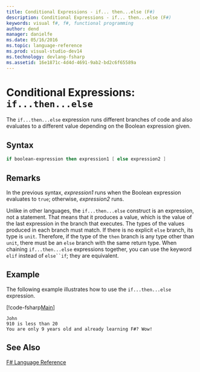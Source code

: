 ```yaml
---
title: Conditional Expressions - if... then...else (F#)
description: Conditional Expressions - if... then...else (F#)
keywords: visual f#, f#, functional programming
author: dend
manager: danielfe
ms.date: 05/16/2016
ms.topic: language-reference
ms.prod: visual-studio-dev14
ms.technology: devlang-fsharp
ms.assetid: 16e1871c-4d4d-4691-9ab2-bd2c6f65589a 
---
```


# Conditional Expressions: `if...then...else`

The `if...then...else` expression runs different branches of code and also evaluates to a different value depending on the Boolean expression given.


## Syntax

```fsharp
if boolean-expression then expression1 [ else expression2 ]
```

## Remarks
In the previous syntax, *expression1* runs when the Boolean expression evaluates to `true`; otherwise, *expression2* runs.

Unlike in other languages, the `if...then...else` construct is an expression, not a statement. That means that it produces a value, which is the value of the last expression in the branch that executes. The types of the values produced in each branch must match. If there is no explicit `else` branch, its type is `unit`. Therefore, if the type of the `then` branch is any type other than `unit`, there must be an `else` branch with the same return type. When chaining `if...then...else` expressions together, you can use the keyword `elif` instead of `else``if`; they are equivalent.

## Example
The following example illustrates how to use the `if...then...else` expression.

[!code-fsharp[Main](../../../samples/snippets/fsharp/lang-ref-2/snippet4501.fs)]

```
John
910 is less than 20
You are only 9 years old and already learning F#? Wow!
```

## See Also
[F# Language Reference](index.md)

